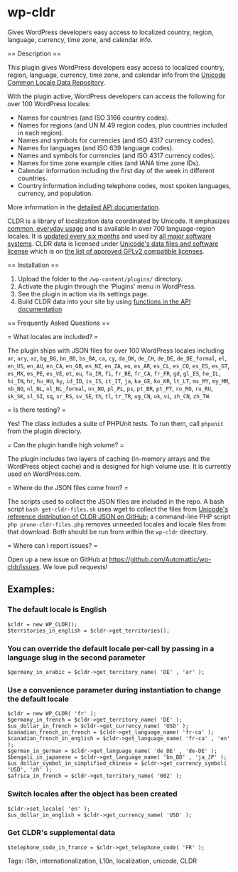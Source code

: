 # wp-cldr

Gives WordPress developers easy access to localized country, region, language, currency, time zone, and calendar info.

== Description ==

This plugin gives WordPress developers easy access to localized country, region, language, currency, time zone, and calendar info from the [Unicode Common Locale Data Repository](http://cldr.unicode.org/).

With the plugin active, WordPress developers can access the following for over 100 WordPress locales:

* Names for countries (and ISO 3166 country codes).
* Names for regions (and UN M.49 region codes, plus countries included in each region).
* Names and symbols for currencies (and ISO 4317 currency codes).
* Names for languages (and ISO 639 language codes).
* Names and symbols for currencies (and ISO 4317 currency codes).
* Names for time zone example cities (and IANA time zone IDs).
* Calendar information including the first day of the week in different countries.
* Country information including telephone codes, most spoken languages, currency, and population.

More information in the [detailed API documentation](https://automattic.github.io/wp-cldr/class-WP_CLDR.html).

CLDR is a library of localization data coordinated by Unicode. It emphasizes [common, everyday usage](http://cldr.unicode.org/translation/country-names) and is available in over 700 language-region locales. It is [updated every six months](http://cldr.unicode.org/index/downloads) and used by [all major software systems](http://cldr.unicode.org/#TOC-Who-uses-CLDR-). CLDR data is licensed under [Unicode's data files and software license](http://unicode.org/copyright.html#Exhibit1) which is on [the list of approved GPLv2 compatible licenses](https://www.gnu.org/philosophy/license-list.html#Unicode).

== Installation ==

1. Upload the folder to the `/wp-content/plugins/` directory.
1. Activate the plugin through the 'Plugins' menu in WordPress.
1. See the plugin in action via its settings page.
1. Build CLDR data into your site by using [functions in the API documentation](https://automattic.github.io/wp-cldr/class-WP_CLDR.html)

== Frequently Asked Questions ==

= What locales are included? =

The plugin ships with JSON files for over 100 WordPress locales including `ar`, `ary`, `az`, `bg_BG`, `bn_BD`, `bs_BA`, `ca`, `cy`, `da_DK`, `de_CH`, `de_DE`, `de_DE_formal`, `el`, `en_US`, `en_AU`, `en_CA`, `en_GB`, `en_NZ`, `en_ZA`, `eo`, `es_AR`, `es_CL`, `es_CO`, `es_ES`, `es_GT`, `es_MX`, `es_PE`, `es_VE`, `et`, `eu`, `fa_IR`, `fi`, `fr_BE`, `fr_CA`, `fr_FR`, `gd`, `gl_ES`, `he_IL`, `hi_IN`, `hr`, `hu_HU`, `hy`, `id_ID`, `is_IS`, `it_IT`, `ja`, `ka_GE`, `ko_KR`, `lt_LT`, `ms_MY`, `my_MM`, `nb_NO`, `nl_NL`, `nl_NL_formal`, `nn_NO`, `pl_PL`, `ps`, `pt_BR`, `pt_PT`, `ro_RO`, `ru_RU`, `sk_SK`, `sl_SI`, `sq`, `sr_RS`, `sv_SE`, `th`, `tl`, `tr_TR`, `ug_CN`, `uk`, `vi`, `zh_CN`, `zh_TW`.

= Is there testing? =

Yes! The class includes a suite of PHPUnit tests. To run them, call `phpunit` from the plugin directory.

= Can the plugin handle high volume? =

The plugin includes two layers of caching (in-memory arrays and the WordPress object cache) and is designed for high volume use. It is currently used on WordPress.com.

= Where do the JSON files come from? =

The scripts used to collect the JSON files are included in the repo. A bash script `bash get-cldr-files.sh` uses wget to collect the files from [Unicode's reference distribution of CLDR JSON on GitHub](http://cldr.unicode.org/index/cldr-spec/json); a command-line PHP script `php prune-cldr-files.php` removes unneeded locales and locale files from that download. Both should be run from within the `wp-cldr` directory.

= Where can I report issues? =

Open up a new issue on GitHub at https://github.com/Automattic/wp-cldr/issues. We love pull requests!

## Examples:
### The default locale is English
```
$cldr = new WP_CLDR();
$territories_in_english = $cldr->get_territories();
```

### You can override the default locale per-call by passing in a language slug in the second parameter
```
$germany_in_arabic = $cldr->get_territory_name( 'DE' , 'ar' );
```

### Use a convenience parameter during instantiation to change the default locale
```
$cldr = new WP_CLDR( 'fr' );
$germany_in_french = $cldr->get_territory_name( 'DE' );
$us_dollar_in_french = $cldr->get_currency_name( 'USD' );
$canadian_french_in_french = $cldr->get_language_name( 'fr-ca' );
$canadian_french_in_english = $cldr->get_language_name( 'fr-ca' , 'en' );
$german_in_german = $cldr->get_language_name( 'de_DE' , 'de-DE' );
$bengali_in_japanese = $cldr->get_language_name( 'bn_BD' , 'ja_JP' );
$us_dollar_symbol_in_simplified_chinese = $cldr->get_currency_symbol( 'USD', 'zh' );
$africa_in_french = $cldr->get_territory_name( '002' );
```

### Switch locales after the object has been created
```
$cldr->set_locale( 'en' );
$us_dollar_in_english = $cldr->get_currency_name( 'USD' );
```

### Get CLDR's supplemental data
```
$telephone_code_in_france = $cldr->get_telephone_code( 'FR' );
```

Tags: i18n, internationalization, L10n, localization, unicode, CLDR
